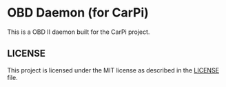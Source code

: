 # OBD Daemon (for CarPi)
This is a OBD II daemon built for the CarPi project.

## LICENSE
This project is licensed under the MIT license as described in the
[LICENSE](LICENSE) file.
